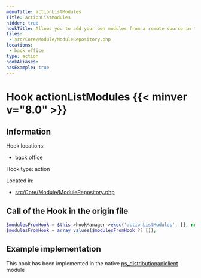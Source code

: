 ```yaml
---
menuTitle: actionListModules
Title: actionListModules
hidden: true
hookTitle: Allows you to add your own modules from a remote source in the modules list in the back office.
files:
 - src/Core/Module/ModuleRepository.php
locations:
 - back office
type: action
hookAliases:
hasExample: true
---
```


# Hook actionListModules {{< minver v="8.0" >}}

## Information

Hook locations:
- back office

Hook type: action

Located in:
- [src/Core/Module/ModuleRepository.php](https://github.com/PrestaShop/PrestaShop/blob/8.0.x/src/Core/Module/ModuleRepository.php)

## Call of the Hook in the origin file

```php
$modulesFromHook = $this->hookManager->exec('actionListModules', [], null, true);
$modulesFromHook = array_values($modulesFromHook ?? []);
```

## Example implementation

This hook has been implemented in the native [ps_distributionapiclient](https://github.com/PrestaShop/ps_distributionapiclient/tree/master) module